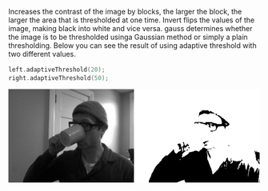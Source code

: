Increases the contrast of the image by blocks, the larger the block, the larger the area that is thresholded at one time. Invert flips the values of the image, making black into white and vice versa. gauss determines whether the image is to be thresholded usinga Gaussian method or simply a plain thresholding. Below you can see the result of using adaptive threshold with two different values.

```cpp
left.adaptiveThreshold(20);
right.adaptiveThreshold(50);
```

![Thresholding an image](ofxCvGrayscaleImage.adaptiveThreshold.example.png)
